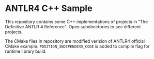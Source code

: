 # ANTLR4 C++ Sample

This repository contains some C++ implementations of projects in "The Definitive ANTLR 4 Reference". Open subdirectories to see different projects.

The CMake files in repository are modified verision of ANTLR4 official CMake example. `POSITION_INDEPENDEND_CODE` is added to compile flag for runtime library build.


